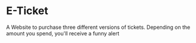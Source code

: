 # E-Ticket
A Website to purchase three different versions of tickets. Depending on the amount you spend, you'll receive a funny alert
